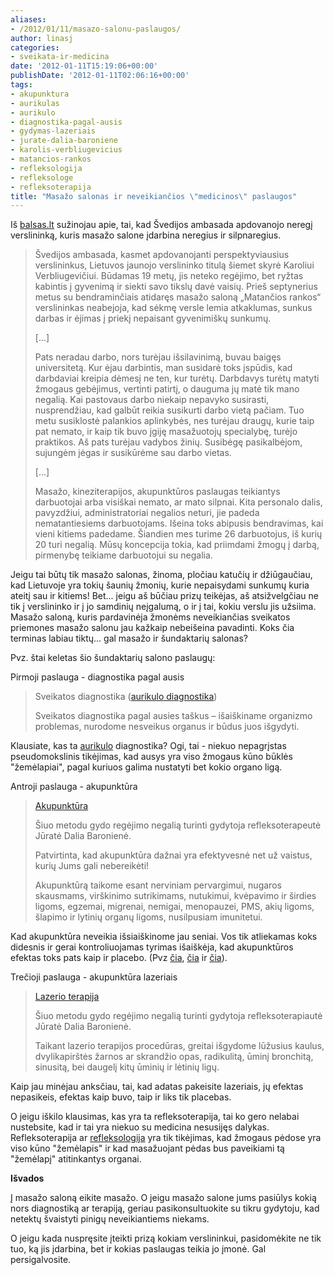 ```yaml
---
aliases:
- /2012/01/11/masazo-salonu-paslaugos/
author: linasj
categories:
- sveikata-ir-medicina
date: '2012-01-11T15:19:06+00:00'
publishDate: '2012-01-11T02:06:16+00:00'
tags:
- akupunktura
- aurikulas
- aurikulo
- diagnostika-pagal-ausis
- gydymas-lazeriais
- jurate-dalia-baroniene
- karolis-verbliugevicius
- matancios-rankos
- refleksologija
- refleksologe
- refleksoterapija
title: "Masažo salonas ir neveikiančios \"medicinos\" paslaugos"
---
```


Iš [balsas.lt](http://www.balsas.lt/naujiena/573024/verslininkas-neregys-reikia-moketi-savo-trukumus-paversti-privalumais) sužinojau apie, tai, kad Švedijos ambasada apdovanojo neregį verslininką, kuris masažo salone įdarbina neregius ir silpnaregius.

> Švedijos ambasada, kasmet apdovanojanti perspektyviausius verslininkus, Lietuvos jaunojo verslininko titulą šiemet skyrė Karoliui Verbliugevičiui. Būdamas 19 metų, jis neteko regėjimo, bet ryžtas kabintis į gyvenimą ir siekti savo tikslų davė vaisių. Prieš septynerius metus su bendraminčiais atidaręs masažo saloną „Matančios rankos“ verslininkas neabejoja, kad sėkmę versle lemia atkaklumas, sunkus darbas ir ėjimas į priekį nepaisant gyvenimiškų sunkumų.
> 
> [...]
> 
> Pats neradau darbo, nors turėjau išsilavinimą, buvau baigęs universitetą. Kur ėjau darbintis, man susidarė toks įspūdis, kad darbdaviai kreipia dėmesį ne ten, kur turėtų. Darbdavys turėtų matyti žmogaus gebėjimus, vertinti patirtį, o dauguma jų matė tik mano negalią. Kai pastovaus darbo niekaip nepavyko susirasti, nusprendžiau, kad galbūt reikia susikurti darbo vietą pačiam. Tuo metu susiklostė palankios aplinkybės, nes turėjau draugų, kurie taip pat nemato, ir kaip tik buvo įgiję masažuotojų specialybę, turėjo praktikos. Aš pats turėjau vadybos žinių. Susibėgę pasikalbėjom, sujungėm jėgas ir susikūrėme sau darbo vietas.
> 
> [...]
> 
> Masažo, kineziterapijos, akupunktūros paslaugas teikiantys darbuotojai arba visiškai nemato, ar mato silpnai. Kita personalo dalis, pavyzdžiui, administratoriai negalios neturi, jie padeda nematantiesiems darbuotojams. Išeina toks abipusis bendravimas, kai vieni kitiems padedame. Šiandien mes turime 26 darbuotojus, iš kurių 20 turi negalią. Mūsų koncepcija tokia, kad priimdami žmogų į darbą, pirmenybę teikiame darbuotojui su negalia.


Jeigu tai būtų tik masažo salonas, žinoma, pločiau katučių ir džiūgaučiau, kad Lietuvoje yra tokių šaunių žmonių, kurie nepaisydami sunkumų kuria ateitį sau ir kitiems! Bet... jeigu aš būčiau prizų teikėjas, aš atsižvelgčiau ne tik į verslininko ir į jo samdinių neįgalumą, o ir į tai, kokiu verslu jis užsiima. Masažo saloną, kuris pardavinėja žmonėms neveikiančias sveikatos priemones masažo salonu jau kažkaip nebeišeina pavadinti. Koks čia terminas labiau tiktų... gal masažo ir šundaktarių salonas?

Pvz. štai keletas šio šundaktarių salono paslaugų:

Pirmoji paslauga - diagnostika pagal ausis

> Sveikatos diagnostika ([aurikulo diagnostika](http://www.matanciosrankos.lt/index.php?module=navigation&id=52))
> 
> Sveikatos diagnostika pagal ausies taškus – išaiškiname organizmo problemas, nurodome nesveikus organus ir būdus juos išgydyti.


Klausiate, kas ta [aurikulo](http://en.wikipedia.org/wiki/Auriculotherapy) diagnostika? Ogi, tai - niekuo nepagrįstas pseudomokslinis tikėjimas, kad ausys yra viso žmogaus kūno būklės "žemėlapiai", pagal kuriuos galima nustatyti bet kokio organo ligą.

Antroji paslauga - akupunktūra

> [Akupunktūra](http://www.matanciosrankos.lt/index.php?module=navigation&id=50)
> 
> Šiuo metodu gydo regėjimo negalią turinti gydytoja refleksoterapeutė Jūratė Dalia Baronienė.
> 
> Patvirtinta, kad akupunktūra dažnai yra efektyvesnė net už vaistus, kurių Jums gali nebereikėti!
> 
> Akupunktūrą taikome esant nerviniam pervargimui, nugaros skausmams, virškinimo sutrikimams, nutukimui, kvėpavimo ir širdies ligoms, egzemai, migrenai, nemigai, menopauzei, PMS, akių ligoms, šlapimo ir lytinių organų ligoms, nusilpusiam imunitetui.


Kad akupunktūra neveikia išsiaiškinome jau seniai. Vos tik atliekamas koks didesnis ir gerai kontroliuojamas tyrimas išaiškėja, kad akupunktūros efektas toks pats kaip ir placebo. (Pvz [čia](http://theness.com/neurologicablog/index.php/more-evidence-that-acupuncture-is-a-placebo/), [čia](http://www.sciencebasedmedicine.org/index.php/nc/) ir [čia](http://theness.com/neurologicablog/index.php/acupuncture-does-not-work-for-ivf/)).

Trečioji paslauga - akupunktūra lazeriais

> [Lazerio terapija](http://www.matanciosrankos.lt/index.php?module=navigation&id=51)
> 
> Šiuo metodu gydo regėjimo negalią turinti gydytoja refleksoterapiautė Jūratė Dalia Baronienė.
> 
> Taikant lazerio terapijos procedūras, greitai išgydome lūžusius kaulus, dvylikapirštės žarnos ar skrandžio opas, radikulitą, ūminį bronchitą, sinusitą, bei daugelį kitų ūminių ir lėtinių ligų.


Kaip jau minėjau anksčiau, tai, kad adatas pakeisite lazeriais, jų efektas nepasikeis, efektas kaip buvo, taip ir liks tik placebas.

O jeigu iškilo klausimas, kas yra ta refleksoterapija, tai ko gero nelabai nustebsite, kad ir tai yra niekuo su medicina nesusijęs dalykas. Refleksoterapija ar [refleksologija](http://en.wikipedia.org/wiki/Reflexology) yra tik tikėjimas, kad žmogaus pėdose yra viso kūno "žemėlapis" ir kad masažuojant pėdas bus paveikiami tą "žemėlapį" atitinkantys organai.

**Išvados**

Į masažo saloną eikite masažo. O jeigu masažo salone jums pasiūlys kokią nors diagnostiką ar terapiją, geriau pasikonsultuokite su tikru gydytoju, kad netektų švaistyti pinigų neveikiantiems niekams.

O jeigu kada nuspręsite įteikti prizą kokiam verslininkui, pasidomėkite ne tik tuo, ką jis įdarbina, bet ir kokias paslaugas teikia jo įmonė. Gal persigalvosite.

